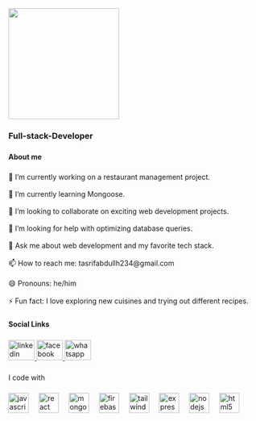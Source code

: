 <div align="left">
  <img height="220" src="https://i.ibb.co.com/f1TFVC5/Customer-Relations-Facebook-Post-in-Cream-Beige-Black-Warm-Modern-Style-1.png"  />
</div>

###

<h3 align="left">Full-stack-Developer</h3>

###

<h4 align="left">About me</h4>

###

<p align="left">🔭 I’m currently working on a restaurant management project.<br><br>🌱 I’m currently learning Mongoose.<br><br>👯 I’m looking to collaborate on exciting web development projects.<br><br>🤔 I’m looking for help with optimizing database queries.<br><br>💬 Ask me about web development and my favorite tech stack.<br><br>📫 How to reach me: tasrifabdullh234@gmail.com<br><br>😄 Pronouns: he/him<br><br>⚡ Fun fact: I love exploring new cuisines and trying out different recipes.</p>

###

<h4 align="left">Social Links</h4>

###

<div align="left">
  <a href="https://www.linkedin.com/in/abdullah-tasrif-55203b271?utm_source=share&utm_campaign=share_via&utm_content=profile&utm_medium=android_app&original_referer=https%3A%2F%2Fstoried-pie-54f2b8.netlify.app%2F" target="_blank">
    <img src="https://raw.githubusercontent.com/maurodesouza/profile-readme-generator/master/src/assets/icons/social/linkedin/default.svg" width="52" height="40" alt="linkedin logo"  />
  </a>
  <a href="https://www.facebook.com/siam.loft.56?mibextid=ZbWKwL" target="_blank">
    <img src="https://raw.githubusercontent.com/maurodesouza/profile-readme-generator/master/src/assets/icons/social/facebook/default.svg" width="52" height="40" alt="facebook logo"  />
  </a>
  <a href="https://api.whatsapp.com/send/?phone=8801812508280&text=Hello%2C+I+need+help+with+something%21&type=phone_number&app_absent=0" target="_blank">
    <img src="https://raw.githubusercontent.com/maurodesouza/profile-readme-generator/master/src/assets/icons/social/whatsapp/default.svg" width="52" height="40" alt="whatsapp logo"  />
  </a>
</div>

###

<p align="left">I code with</p>

###

<div align="left">
  <img src="https://cdn.jsdelivr.net/gh/devicons/devicon/icons/javascript/javascript-original.svg" height="40" alt="javascript logo"  />
  <img width="12" />
  <img src="https://cdn.jsdelivr.net/gh/devicons/devicon/icons/react/react-original.svg" height="40" alt="react logo"  />
  <img width="12" />
  <img src="https://cdn.jsdelivr.net/gh/devicons/devicon/icons/mongodb/mongodb-original.svg" height="40" alt="mongodb logo"  />
  <img width="12" />
  <img src="https://cdn.jsdelivr.net/gh/devicons/devicon/icons/firebase/firebase-plain.svg" height="40" alt="firebase logo"  />
  <img width="12" />
  <img src="https://cdn.jsdelivr.net/gh/devicons/devicon/icons/tailwindcss/tailwindcss-original-wordmark.svg" height="40" alt="tailwindcss logo"  />
  <img width="12" />
  <img src="https://cdn.jsdelivr.net/gh/devicons/devicon/icons/express/express-original.svg" height="40" alt="express logo"  />
  <img width="12" />
  <img src="https://cdn.jsdelivr.net/gh/devicons/devicon/icons/nodejs/nodejs-original.svg" height="40" alt="nodejs logo"  />
  <img width="12" />
  <img src="https://cdn.jsdelivr.net/gh/devicons/devicon/icons/html5/html5-original.svg" height="40" alt="html5 logo"  />
</div>

###
